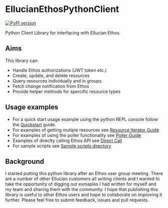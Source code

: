  # EllucianEthosPythonClient

[![PyPI version](https://badge.fury.io/py/EllucianEthosPythonClient.svg)](https://badge.fury.io/py/EllucianEthosPythonClient)

Python Client Library for interfacing with Ellucian Ethos.

 ## Aims

This library can:

 - Handle Ethos authorizations (JWT token etc.)
 - Create, update, and delete resources
 - Query resources individually and in groups
 - Fetch change notification from Ethos
 - Provide helper methods for spercific resource types 
 
 ## Usage examples

 - For a quick start usage example using the python REPL console follow the [Quickstart](./docs/QUICKSTART.md) guide.
 - For examples of getting mutiple resources see [Resource Iterator Guide](./docs/RESOURCEITERATORS.md)
 - For examples of using the poller functionality see [Poller Guide](./docs/POLLERGUIDE.md)
 - Examples of direclty calling Ethos API see [Direct Call](./docs/DIRECTCALL.md)
 - For sample scripts see [Sample scripts directory](./samples)

 ## Background

I started putting this python library after an Ethos user group meeting. There are a number of other Ellucian customers
all writing clients and I wanted to take the opportunity of digging out exmaples I had written for myself and my team
and sharing them with the community. I hope that publishing this library is useful to other Ethos users and hope to 
collaborate on improving it further. Please feel free to submit feedback, issues and pull requests.
  
 

